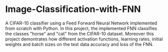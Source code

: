 # Image-Classification-with-FNN
A CIFAR-10 classifier using a Feed Forward Neural Network implemented from scratch with Python.
In this project, the implemented FNN classifies the classes "horse" and "cat" from the CIFAR-10 dataset. Moreover this project demontrates how different activation functions, learning rates, initial weights and batch sizes on the test data accuracy and loss of the FNN. 
